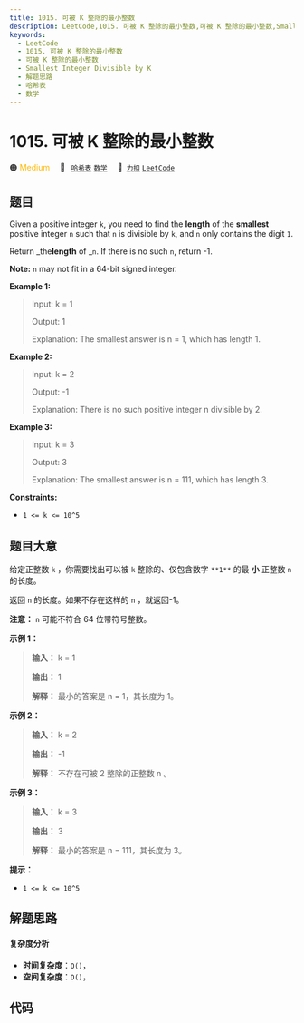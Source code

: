 ```yaml
---
title: 1015. 可被 K 整除的最小整数
description: LeetCode,1015. 可被 K 整除的最小整数,可被 K 整除的最小整数,Smallest Integer Divisible by K,解题思路,哈希表,数学
keywords:
  - LeetCode
  - 1015. 可被 K 整除的最小整数
  - 可被 K 整除的最小整数
  - Smallest Integer Divisible by K
  - 解题思路
  - 哈希表
  - 数学
---
```


# 1015. 可被 K 整除的最小整数

🟠 <font color=#ffb800>Medium</font>&emsp; 🔖&ensp; [`哈希表`](/tag/hash-table.md) [`数学`](/tag/math.md)&emsp; 🔗&ensp;[`力扣`](https://leetcode.cn/problems/smallest-integer-divisible-by-k) [`LeetCode`](https://leetcode.com/problems/smallest-integer-divisible-by-k)

## 题目

Given a positive integer `k`, you need to find the **length** of the
**smallest** positive integer `n` such that `n` is divisible by `k`, and `n`
only contains the digit `1`.

Return _the**length** of _`n`. If there is no such `n`, return -1.

**Note:** `n` may not fit in a 64-bit signed integer.



**Example 1:**

> Input: k = 1
> 
> Output: 1
> 
> Explanation: The smallest answer is n = 1, which has length 1.

**Example 2:**

> Input: k = 2
> 
> Output: -1
> 
> Explanation: There is no such positive integer n divisible by 2.

**Example 3:**

> Input: k = 3
> 
> Output: 3
> 
> Explanation: The smallest answer is n = 111, which has length 3.

**Constraints:**

  * `1 <= k <= 10^5`


## 题目大意

给定正整数 `k` ，你需要找出可以被 `k` 整除的、仅包含数字 `**1**` 的最 **小** 正整数 `n` 的长度。

返回 `n` 的长度。如果不存在这样的 `n` ，就返回-1。

**注意：** `n` 可能不符合 64 位带符号整数。



**示例 1：**

> 
> 
> 
> 
> 
> **输入：** k = 1
> 
> **输出：** 1
> 
> **解释：** 最小的答案是 n = 1，其长度为 1。

**示例 2：**

> 
> 
> 
> 
> 
> **输入：** k = 2
> 
> **输出：** -1
> 
> **解释：** 不存在可被 2 整除的正整数 n 。

**示例 3：**

> 
> 
> 
> 
> 
> **输入：** k = 3
> 
> **输出：** 3
> 
> **解释：** 最小的答案是 n = 111，其长度为 3。



**提示：**

  * `1 <= k <= 10^5`


## 解题思路

#### 复杂度分析

- **时间复杂度**：`O()`，
- **空间复杂度**：`O()`，

## 代码

```javascript

```